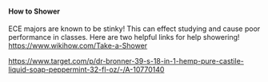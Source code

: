 #### How to Shower

ECE majors are known to be stinky! This can effect studying and cause poor performance in classes. Here are two helpful links for help showering!
https://www.wikihow.com/Take-a-Shower

https://www.target.com/p/dr-bronner-39-s-18-in-1-hemp-pure-castile-liquid-soap-peppermint-32-fl-oz/-/A-10770140
